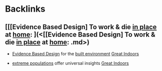 
# Backlinks
## [[[Evidence Based Design] To work & die [in place](<in place.md>) at [home](<home.md>): ](<[[Evidence Based Design] To work & die [in place](<in place.md>) at [home](<home.md>): .md>)
- [Evidence Based Design](<Evidence Based Design.md>) for the [built environment](<built environment.md>) [Great Indoors](<Great Indoors.md>)

- [extreme populations](<extreme populations.md>) offer universal insights [Great Indoors](<Great Indoors.md>)

